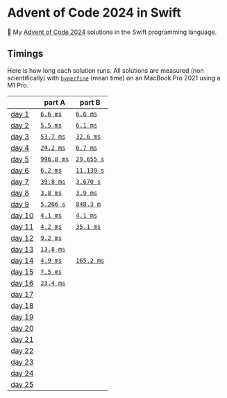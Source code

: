 # Advent of Code 2024 in Swift

🎄 My [Advent of Code 2024](https://adventofcode.com/2024) solutions in the Swift programming language.

## Timings

Here is how long each solution runs. All solutions are measured (non scientifically) with [`hyperfine`](https://github.com/sharkdp/hyperfine) (mean time) on an MacBook Pro 2021 using a M1 Pro.

|                                                | part A                                 | part B                                 |
| ---------------------------------------------- | -------------------------------------- | -------------------------------------- |
| [day 1](https://adventofcode.com/2024/day/1)   | [`6.6 ms`](./solutions/01/01a.swift)   | [`6.6 ms`](./solutions/01/01b.swift)   |
| [day 2](https://adventofcode.com/2024/day/2)   | [`5.5 ms`](./solutions/02/02a.swift)   | [`6.1 ms`](./solutions/02/02b.swift)   |
| [day 3](https://adventofcode.com/2024/day/3)   | [`53.7 ms`](./solutions/03/03a.swift)  | [`32.6 ms`](./solutions/03/03b.swift)  |
| [day 4](https://adventofcode.com/2024/day/4)   | [`24.2 ms`](./solutions/04/04a.swift)  | [`6.7 ms`](./solutions/04/04b.swift)   |
| [day 5](https://adventofcode.com/2024/day/5)   | [`996.8 ms`](./solutions/05/05a.swift) | [`29.655 s`](./solutions/05/05b.swift) |
| [day 6](https://adventofcode.com/2024/day/6)   | [`6.2 ms`](./solutions/06/06a.swift)   | [`11.139 s`](./solutions/06/06b.swift) |
| [day 7](https://adventofcode.com/2024/day/7)   | [`39.8 ms`](./solutions/07/07a.swift)  | [`3.670 s`](./solutions/07/07b.swift)  |
| [day 8](https://adventofcode.com/2024/day/8)   | [`3.8 ms`](./solutions/08/08a.swift)   | [`3.9 ms`](./solutions/08/08b.swift)   |
| [day 9](https://adventofcode.com/2024/day/9)   | [`5.266 s`](./solutions/09/09a.swift)  | [`848.3 m`](./solutions/09/09b.swift)  |
| [day 10](https://adventofcode.com/2024/day/10) | [`4.1 ms`](./solutions/10/10a.swift)   | [`4.1 ms`](./solutions/10/10b.swift)   |
| [day 11](https://adventofcode.com/2024/day/11) | [`4.2 ms`](./solutions/11/11a.swift)   | [`35.1 ms`](./solutions/11/11b.swift)  |
| [day 12](https://adventofcode.com/2024/day/12) | [`9.2 ms`](./solutions/12/12a.swift)   |                                        |
| [day 13](https://adventofcode.com/2024/day/13) | [`13.8 ms`](./solutions/13/13a.swift)  |                                        |
| [day 14](https://adventofcode.com/2024/day/14) | [`4.9 ms`](./solutions/14/14a.swift)   | [`165.2 ms`](./solutions/14/14b.swift) |
| [day 15](https://adventofcode.com/2024/day/15) | [`7.5 ms`](./solutions/15/15a.swift)   |                                        |
| [day 16](https://adventofcode.com/2024/day/16) | [`23.4 ms`](./solutions/16/16a.swift)  |                                        |
| [day 17](https://adventofcode.com/2024/day/17) |                                        |                                        |
| [day 18](https://adventofcode.com/2024/day/18) |                                        |                                        |
| [day 19](https://adventofcode.com/2024/day/19) |                                        |                                        |
| [day 20](https://adventofcode.com/2024/day/20) |                                        |                                        |
| [day 21](https://adventofcode.com/2024/day/21) |                                        |                                        |
| [day 22](https://adventofcode.com/2024/day/22) |                                        |                                        |
| [day 23](https://adventofcode.com/2024/day/23) |                                        |                                        |
| [day 24](https://adventofcode.com/2024/day/24) |                                        |                                        |
| [day 25](https://adventofcode.com/2024/day/25) |                                        |                                        |
